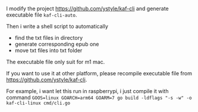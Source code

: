 I modify the project https://github.com/ystyle/kaf-cli and generate executable file `kaf-cli-auto`.

Then i write a shell script to automatically 
- find the txt files in directory
- generate corresponding epub one
- move txt files into txt folder

The executable file only suit for m1 mac.

If you want to use it at other platform, please recompile executable file from https://github.com/ystyle/kaf-cli.

For example, i want let this run in raspberrypi, i just compile it with command
`GOOS=linux GOARCH=arm64 GOARM=7 go build -ldflags "-s -w" -o kaf-cli-linux cmd/cli.go`

